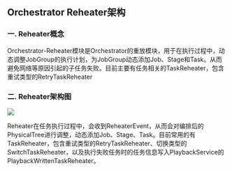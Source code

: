 ## **Orchestrator Reheater架构**

### **一. Reheater概念**

Orchestrator-Reheater模块是Orchestrator的重放模块，用于在执行过程中，动态调整JobGroup的执行计划，为JobGroup动态添加Job、Stage和Task。从而避免网络等原因引起的子任务失败。目前主要有任务相关的TaskReheater，包含重试类型的RetryTaskReheater

### **二. Reheater架构图**

![](/Images-zh/Architecture/orchestrator/reheater/linkis-orchestrator-reheater-01.png)

Reheater在任务执行过程中，会收到ReheaterEvent，从而会对编排后的PhysicalTree进行调整，动态添加Job、Stage、Task。目前常用的有TaskReheater，包含重试类型的RetryTaskReheater、切换类型的SwitchTaskReheater，以及执行失败任务时的任务信息写入PlaybackService的PlaybackWrittenTaskReheater。

